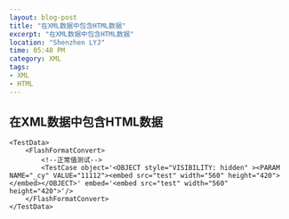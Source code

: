 ```yaml
---
layout: blog-post
title: "在XML数据中包含HTML数据"
excerpt: "在XML数据中包含HTML数据"
location: "Shenzhen LYJ"
time: 05:48 PM
category: XML
tags:
- XML
- HTML
---
```


## 在XML数据中包含HTML数据 ##

    <TestData>
        <FlashFormatConvert>
            <!--正常值测试-->
            <TestCase object='<OBJECT style="VISIBILITY: hidden" ><PARAM NAME="_cy" VALUE="11112"><embed src="test" width="560" height="420"></embed></OBJECT>' embed='<embed src="test" width="560" height="420">'/>
        </FlashFormatConvert>
    </TestData>